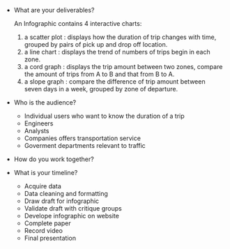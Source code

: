 + What are your deliverables?

	An Infographic contains 4 interactive charts:
	1. a scatter plot : displays how the duration of trip changes with time, grouped by pairs of pick up and drop off location.
	2. a line chart : displays the trend of numbers of trips begin in each zone.
	3. a cord graph : displays the trip amount between two zones, compare the amount of trips from A to B and that from B to A.
	4. a slope graph : compare the difference of trip amount between seven days in a week, grouped by zone of departure.
+ Who is the audience?
	+ Individual users who want to know the duration of a trip
	+ Engineers
	+ Analysts
	+ Companies offers transportation service
	+ Goverment departments relevant to traffic
+ How do you work together?
+ What is your timeline?
	+ Acquire data
	+ Data cleaning and formatting
	+ Draw draft for infographic
	+ Validate draft with critique groups
	+ Develope infographic on website
	+ Complete paper
	+ Record video
	+ Final presentation